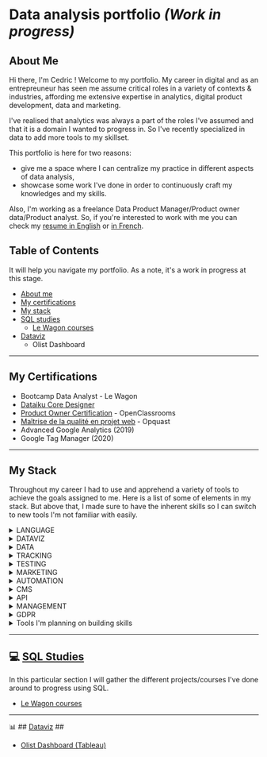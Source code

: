 # Data analysis portfolio *(Work in progress)*

## About Me ##

Hi there, I'm Cedric ! Welcome to my portfolio. My career in digital and as an entrepreuneur has seen me assume critical roles in a variety of contexts & industries, affording me extensive expertise in analytics, digital product development, data and marketing. 

I've realised that analytics was always a part of the roles I've assumed and that it is a domain I wanted to progress in. So I've recently specialized in data to add more tools to my skillset. 

This portfolio is here for two reasons: 
- give me a space where I can centralize my practice in different aspects of data analysis,
- showcase some work I've done in order to continuously craft my knowledges and my skills.

Also, I'm working as a freelance Data Product Manager/Product owner data/Product analyst. So, if you're interested to work with me you can check my [resume in English](https://github.com/Cedric-Delanchy/data-analysis-portfolio/blob/main/Resume_Cedric-Delanchy_EN.pdf) or [in French](https://github.com/Cedric-Delanchy/data-analysis-portfolio/blob/main/CV-Cedric-Delanchy.pdf).

## Table of Contents ##

It will help you navigate my portfolio. As a note, it's a work in progress at this stage. 

- [About me](#about-me)
- [My certifications](#my-certifications)
- [My stack](#my-stack)
- [SQL studies](#sql-studies)
  - [Le Wagon courses](https://github.com/Cedric-Delanchy/sql-studies-portfolio/tree/main/le-wagon-sql)
- [Dataviz](#dataviz)
  - Olist Dashboard 

---
## My Certifications ## 

- Bootcamp Data Analyst - Le Wagon
- [Dataiku Core Designer](https://verify.skilljar.com/c/aee2mj6h3m4q)
- [Product Owner Certification](https://github.com/Cedric-Delanchy/data-analysis-portfolio/blob/main/Certification-PO_OpenClassrooms.pdf) - OpenClassrooms
- [Maîtrise de la qualité en projet web](https://github.com/Cedric-Delanchy/data-analysis-portfolio/blob/main/certification_opquast.pdf) - Opquast
- Advanced Google Analytics (2019)
- Google Tag Manager (2020)

---
## My Stack ##

Throughout my career I had to use and apprehend a variety of tools to achieve the goals assigned to me. Here is a list of some of elements in my stack. But above that, I made sure to have the inherent skills so I can switch to new tools I'm not familiar with easily. 

<details>
  <summary> LANGUAGE </summary>

- SQL
- Python
- Python (ML)
</details>

<details>
   <summary> DATAVIZ </summary>

- Metabase
- Power BI
- Looker
- Tableau
</details>

<details>
   <summary> DATA </summary>

- DBT
- Fivetran
- Dataiku
- Census
- Bigquery
- MongoDB
- Airflow
</details>

<details>
   <summary> TRACKING </summary>

- GTM (intermediate)
- Segment (advanced)
- Mixpanel
- June.so
- GA4
</details>

<details>
   <summary> TESTING </summary>

- Hotjar
</details>

<details>
   <summary> MARKETING </summary>

- Mailjet
- Canva
- Customer.io
- Klaviyo
- Taguchi
- Canny.io
- Mobile Action
</details>

<details>
  <summary> AUTOMATION </summary>

- Make
- Zapier
</details>

<details>
   <summary> CMS </summary>

- Shopify
- Prismic
- Strapi
- Jahia
- Wordpress
</details>

<details>
   <summary> API </summary>

</details>

<details>
   <summary> MANAGEMENT </summary>

- Clickup
- Notion
- Redmine
- Trello
- Miro / Mural
</details>

<details>
  <summary> GDPR </summary>
- Cookiebot
</details>

<details>
   <summary> Tools I'm planning on building skills </summary>
- Snowflake
- Databricks
- Spark
- Castor Doc
- Retool
- Addingwell
- Rudderstack
- SQLMesh
- N8N
</details>

---

## :computer: [SQL Studies](https://github.com/Cedric-Delanchy/sql-studies-portfolio) ##

In this particular section I will gather the different projects/courses I've done around to progress using SQL. 

- [Le Wagon courses](https://github.com/Cedric-Delanchy/sql-studies-portfolio/tree/main/le-wagon-sql)

---

:bar_chart: ## [Dataviz](https://github.com/Cedric-Delanchy/dataviz/tree/main) ##

- [Olist Dashboard (Tableau)](https://public.tableau.com/views/Olist_Marketplace_Dashboard/DashboardOlist?:language=fr-FR&:sid=&:redirect=auth&:display_count=n&:origin=viz_share_link)

